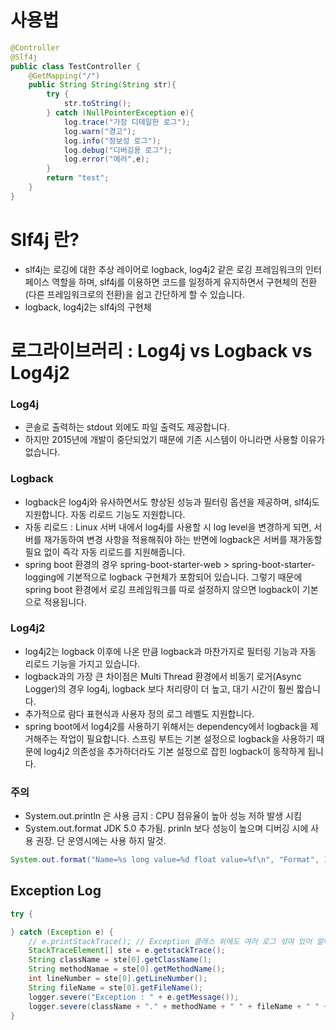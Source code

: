 # 사용법
```java
@Controller
@Slf4j
public class TestController {
    @GetMapping("/")
    public String String(String str){
        try {
            str.toString();
        } catch (NullPointerException e){
            log.trace("가장 디테일한 로그");
            log.warn("경고");
            log.info("정보성 로그");
            log.debug("디버깅용 로그");
            log.error("에러",e);
        }
        return "test";
    }
}
```

# Slf4j 란?
- slf4j는 로깅에 대한 추상 레이어로 logback, log4j2 같은 로깅 프레임워크의 인터페이스 역할을 하며, slf4j를 이용하면 코드를 일정하게 유지하면서 구현체의 전환 (다른 프레임워크로의 전환)을 쉽고 간단하게 할 수 있습니다.
- logback, log4j2는 slf4j의 구현체

# 로그라이브러리 : Log4j vs Logback vs Log4j2

### Log4j 
- 콘솔로 출력하는 stdout 외에도 파일 출력도 제공합니다. 
- 하지만 2015년에 개발이 중단되었기 때문에 기존 시스템이 아니라면 사용할 이유가 없습니다.

### Logback
- logback은 log4j와 유사하면서도 향상된 성능과 필터링 옵션을 제공하며, slf4j도 지원합니다. 자동 리로드 기능도 지원합니다.
-  자동 리로드 : Linux 서버 내에서 log4j를 사용할 시 log level을 변경하게 되면, 서버를 재가동하여 변경 사항을 적용해줘야 하는 반면에 logback은 서버를 재가동할 필요 없이 즉각 자동 리로드를 지원해줍니다.
-  spring boot 환경의 경우 spring-boot-starter-web > spring-boot-starter-logging에 기본적으로 logback 구현체가 포함되어 있습니다. 그렇기 때문에 spring boot 환경에서 로깅 프레임워크를 따로 설정하지 않으면 logback이 기본으로 적용됩니다.

### Log4j2
- log4j2는 logback 이후에 나온 만큼 logback과 마찬가지로 필터링 기능과 자동 리로드 기능을 가지고 있습니다.
- logback과의 가장 큰 차이점은 Multi Thread 환경에서 비동기 로거(Async Logger)의 경우 log4j, logback 보다 처리량이 더 높고, 대기 시간이 훨씬 짧습니다. 
- 추가적으로 람다 표현식과 사용자 정의 로그 레벨도 지원합니다.
- spring boot에서 log4j2를 사용하기 위해서는 dependency에서 logback을 제거해주는 작업이 필요합니다. 스프링 부트는 기본 설정으로 logback을 사용하기 때문에 log4j2 의존성을 추가하더라도 기본 설정으로 잡힌 logback이 동작하게 됩니다.


### 주의
- System.out.println 은 사용 금지 : CPU 점유율이 높아 성능 저하 발생 시킴
- System.out.format JDK 5.0 추가됨. prinln 보다 성능이 높으며 디버깅 시에 사용 권장. 단 운영시에는 사용 하지 말것.
```java
System.out.format("Name=%s long value=%d float value=%f\n", "Format", 1, 2.2); // C 프린트 방식과 비슷
```

## Exception Log
```java
try {

} catch (Exception e) {
    // e.printStackTrace(); // Exception 클래스 외에도 여러 로그 섞여 있어 알아보기 힘들고, 해당 정보를 모두 콘솔에 보여주는데 성능 저하 발생됨
    StackTraceElement[] ste = e.getstackTrace();
    String className = ste[0].getClassName();
    String methodNamae = ste[0].getMethodName();
    int lineNumber = ste[0].getLineNumber();
    String fileName = ste[0].getFileName();
    logger.severe("Exception : " + e.getMessage());
    logger.severe(className + "." + methodName + " " + fileName + " " + lineNumber + "line");
}
```
